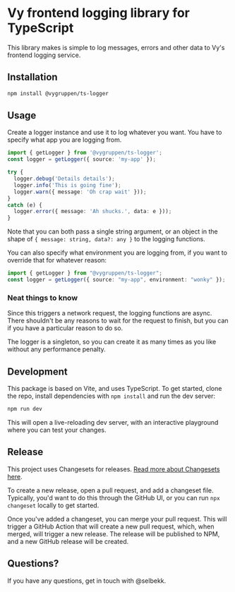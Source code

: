 # Vy frontend logging library for TypeScript

This library makes is simple to log messages, errors and other data to Vy's frontend logging service.

## Installation

```bash
npm install @vygruppen/ts-logger
```

## Usage

Create a logger instance and use it to log whatever you want. You have to specify what app you are logging from.

```ts
import { getLogger } from '@vygruppen/ts-logger';
const logger = getLogger({ source: 'my-app' });

try {
  logger.debug('Details details');
  logger.info('This is going fine');
  logger.warn({ message: 'Oh crap wait' }));
}
catch (e) {
  logger.error({ message: 'Ah shucks.', data: e }));
}
```

Note that you can both pass a single string argument, or an object in the shape of `{ message: string, data?: any }` to the logging functions.

You can also specify what environment you are logging from, if you want to override that for whatever reason:

```ts
import { getLogger } from "@vygruppen/ts-logger";
const logger = getLogger({ source: "my-app", environment: "wonky" });
```

### Neat things to know

Since this triggers a network request, the logging functions are async. There shouldn't be any reasons to wait for the request to finish, but you can if you have a particular reason to do so.

The logger is a singleton, so you can create it as many times as you like without any performance penalty.

## Development

This package is based on Vite, and uses TypeScript. To get started, clone the repo, install dependencies with `npm install` and run the dev server:

```bash
npm run dev
```

This will open a live-reloading dev server, with an interactive playground where you can test your changes.

## Release

This project uses Changesets for releases. [Read more about Changesets here](https://github.com/changesets/changesets).

To create a new release, open a pull request, and add a changeset file. Typically, you'd want to do this through the GitHub UI, or you can run `npx changeset` locally to get started.

Once you've added a changeset, you can merge your pull request. This will trigger a GitHub Action that will create a new pull request, which, when merged, will trigger a new release. The release will be published to NPM, and a new GitHub release will be created.

## Questions?

If you have any questions, get in touch with @selbekk.
